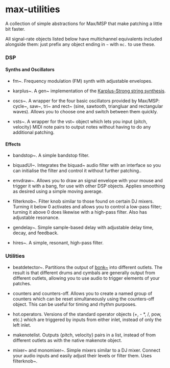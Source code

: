 # max-utilities

A collection of simple abstractions for Max/MSP that make patching a little bit faster.

All signal-rate objects listed below have multichannel equivalents included alongside them: just prefix any object ending in `~` with `mc.` to use these.

### DSP

#### Synths and Oscillators

* fm\~. Frequency modulation (FM) synth with adjustable envelopes.

* karplus\~. A gen\~ implementation of the [Karplus-Strong string synthesis](https://en.wikipedia.org/wiki/Karplus%E2%80%93Strong_string_synthesis).

* oscs\~. A wrapper for the four basic oscillators provided by Max/MSP: cycle\~, saw\~, tri\~ and rect\~ (sine, sawtooth, triangluar and rectangular waves). Allows you to choose one and switch between them quickly.

* vsts\~. A wrapper for the vst\~ object which lets you input {pitch, velocity} MIDI note pairs to output notes without having to do any additional patching.

#### Effects

* bandstop\~. A simple bandstop filter.

* biquadUI\~. Integrates the biquad\~ audio filter with an interface so you can initialise the filter and control it without further patching..

* envdraw\~. Allows you to draw an signal envelope with your mouse and trigger it with a bang, for use with other DSP objects. Applies smoothing as desired using a simple moving average.

* filterknob\~. Filter knob similar to those found on certain DJ mixers. Turning it below 0 activates and allows you to control a low-pass filter; turning it above 0 does likewise with a high-pass filter. Also has adjustable resonance.

* gendelay\~. Simple sample-based delay with adjustable delay time, decay, and feedback.

* hires\~. A simple, resonant, high-pass filter.

### Utilities

* beatdetector\~. Partitions the output of [bonk\~](https://github.com/v7b1/bonk_64bit-version) into different outlets. The result is that different drums and cymbals are generally output from different outlets, allowing you to use audio to trigger elements of your patches.

* counters and counters-off. Allows you to create a named group of counters which can be reset simultaneously using the counters-off object. This can be useful for timing and rhythm purposes.

* hot.operators. Versions of the standard operator objects (+, - \*, /, pow, etc.) which are triggered by inputs from either inlet, instead of only the left inlet.

* makenotelist. Outputs {pitch, velocity} pairs in a list, instead of from different outlets as with the native makenote object.

* mixer\~ and monomixer\~. Simple mixers similar to a DJ mixer. Connect your audio inputs and easily adjust their levels or filter them. Uses filterknob\~.



